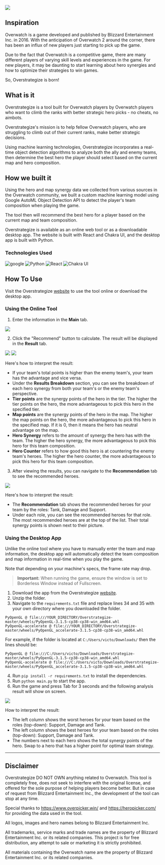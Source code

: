 <img src="./src/img/logo-variant.png"/>

## Inspiration
Overwatch is a game developed and published by Blizzard Entertainment Inc. in 2016. With the anticipation of Overwatch 2 around the corner, there has been an influx of new players just starting to pick up the game.

Due to the fact that Overwatch is a competitive game, there are many different players of varying skill levels and experiences in the game. For new players, it may be daunting to start learning about hero synergies and how to optimize their strategies to win games.

So, Overstrategize is born!

## What is it
Overstrategize is a tool built for Overwatch players by Overwatch players who want to climb the ranks with better strategic hero picks - no cheats, no aimbots. 

Overstrategize's mission is to help fellow Overwatch players, who are struggling to climb out of their current ranks, make better strategic decisions.

Using machine learning technologies, Overstrategize incorporates a real-time object detection algorithms to analyze both the ally and enemy teams, then determine the best hero the player should select based on the current map and hero composition.

## How we built it

Using the hero and map synergy data we collected from various sources in the Overwatch community, we built a custom machine learning model using Google AutoML Object Detection API to detect the player's team composition when playing the game.

The tool then will recommend the best hero for a player based on the current map and team composition.

Overstrategize is available as an online web tool or as a downloadable desktop app. The website is built with React and Chakra UI, and the desktop app is built with Python.

### Technologies Used
![google](https://img.shields.io/badge/-Google%20AutoML%20Object%20Detection-303030?style=for-the-badge&logo=google%20cloud&logoColor=4285F4)
![Python](https://img.shields.io/badge/-Python-303030?style=for-the-badge&logo=python&logoColor=ffde24)
![React](https://img.shields.io/badge/-React-303030?style=for-the-badge&logo=react&logoColor=61daf8)
![Chakra UI](https://img.shields.io/badge/-Chakra%20UI-303030?style=for-the-badge&logo=chakra%20ui&logoColor=319795)

## How To Use
Visit the Overstrategize [website](https://overstrategize.herokuapp.com/) to use the tool online or download the desktop app.

### Using the Online Tool
1. Enter the information in the **Main** tab.

<img src="./src/img/web_main.PNG"/>

2. Click the "Recommend" button to calculate. The result will be displayed in the **Result** tab.

<img src="./src/img/web_result.PNG"/>

<img src="./src/img/web_result2.PNG"/>

Here's how to interpret the result:
- If your team's total points is higher than the enemy team's, your team has the advantage and vice versa.
- Under the **Results Breakdown** section, you can see the breakdown of each hero synergy from both your team's or the enemy team's perspective.
- **Tier points** are the synergy points of the hero in the tier. The higher the tier points on the hero, the more advantageous to pick this hero in the specified tier.
- **Map points** are the synergy points of the hero in the map. The higher the map points on the hero, the more advantageous to pick this hero in the specified map. If it is 0, then it means the hero has neutral advantage on the map.
- **Hero Synergy** refers to the amount of synergy the hero has with the team. The higher the hero synergy, the more advantageous to pick this hero for this team composition.
- **Hero Counter** refers to how good this hero is at countering the enemy team's heroes. The higher the hero counter, the more advantageous to pick this hero for this team composition.


3. After viewing the results, you can navigate to the **Recommendation** tab to see the recommended heroes.

<img src="./src/img/web_recommend.PNG"/>

Here's how to interpret the result:
- The **Recommendation** tab shows the recommended heroes for your team by the roles: Tank, Damage and Support.
- Under each role, you can see the recommended heroes for that role. The most recommended heroes are at the top of the list. Their total synergy points is shown next to their picture.


### Using the Desktop App
Unlike the online tool where you have to manually enter the team and map information, the desktop app will automatically detect the team composition and map information in real-time when you play the game.

Note that depending on your machine's specs, the frame rate may drop.

> **Important:** When running the game, ensure the window is set to Borderless Window instead of Fullscreen.

1. Download the app from the Overstrategize [website](https://overstrategize.herokuapp.com/).
2. Unzip the folder.
3. Navigate to the `requirements.txt` file and replace lines 34 and 35 with your own directory where you downloaded the folder.
```
PyOpenGL @ file:///YOUR_DIRECTORY/Overstrategize-master/wheels/PyOpenGL-3.1.5-cp38-cp38-win_amd64.whl
PyOpenGL-accelerate @ file:///YOUR_DIRECTORY/Overstrategize-master/wheels/PyOpenGL_accelerate-3.1.5-cp38-cp38-win_amd64.whl
```

For example, if the folder is located at `C:/Users/victo/Downloads/` then the lines should be:
```
PyOpenGL @ file:///C:/Users/victo/Downloads/Overstrategize-master/wheels/PyOpenGL-3.1.5-cp38-cp38-win_amd64.whl
PyOpenGL-accelerate @ file:///C:/Users/victo/Downloads/Overstrategize-master/wheels/PyOpenGL_accelerate-3.1.5-cp38-cp38-win_amd64.whl
```
4. Run `pip install -r requirements.txt` to install the dependencies.
5. Run `python main.py` to start the app.
6. Run the game and press Tab for 3 seconds and the following analysis result will show on screen.

<img src="./src/img/sample.PNG"/>

How to interpret the result:
- The left column shows the worst heroes for your team based on the roles (top-down): Support, Damage and Tank.
- The left column shows the best heroes for your team based on the roles (top-down): Support, Damage and Tank.
- The numbers next to each hero shows the total synergy points of the hero. Swap to a hero that has a higher point for optimal team strategy.

------------

## Disclaimer
Overstrategize DO NOT OWN anything related to Overwatch. This tool is completely free, does not seek to interfere with the original license, and offered for the sole purpose of helping players become better. But in case of request from Blizzard Entertainment Inc., the development of the tool can stop at any time.

Special thanks to https://www.overpicker.win/ and https://heropicker.com/ for providing the data used in the tool.

All logos, images and hero names belong to Blizzard Entertainment Inc.

All trademarks, service marks and trade names are the property of Blizzard Entertainment Inc. or its related companies. This project is for free distribution, any attempt to sale or marketing it is strictly prohibited.

All materials containing the Overwatch name are the property of Blizzard Entertainment Inc. or its related companies.